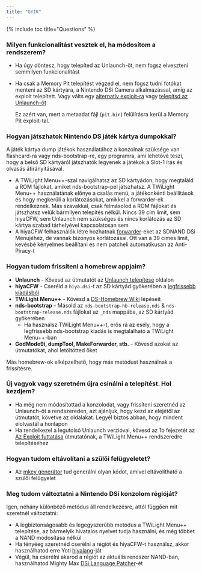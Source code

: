 ```yaml
---
title: "GYIK"
---
```


{% include toc title="Questions" %}

### Milyen funkcionalitást vesztek el, ha módosítom a rendszerem?
- Ha úgy döntesz, hogy telepíted az Unlaunch-öt, nem fogsz elveszteni semmilyen funkcionalitást
- Ha csak a Memory Pit telepítést végzed el, nem fogsz tudni fotókat menteni az SD kártyára, a Nintendo DSi Camera alkalmazással, amíg az exploit telepített. Vagy válts egy [alternatív exploit-ra](alternate-exploits) vagy [telepítsd az Unlaunch-öt](/installing-unlaunch)

   Ez azért van, mert a metaadat fájl (`pit.bin`) felülírásra kerül a Memory Pit exploit-tal.

### Hogyan játszhatok Nintendo DS játék kártya dumpokkal?
A játék kártya dump játékok használatához a konzolnak szüksége van flashcard-ra vagy nds-bootstrap-re, egy programra, ami lehetővé teszi, hogy a belső SD kártyáról játszhatók legyenek a játékok a Slot-1 írás és olvasás átirányításával.
- A TWiLight Menu++-szal navigálhatsz az SD kártyádon, hogy megtaláld a ROM fájlokat, amiket nds-bootstrap-pel játszhatsz. A TWiLight Menu++ használatának előnye a csalás menü, a játékonkénti beállítások és hogy megkerüli a korlátozásokat, amikkel a forwarder-ek rendelkeznek. Más szavakkal, csak felmásolod a ROM fájlokat és játszhatsz velük bármilyen telepítés nélkül. Nincs 39 cím limit, sem hiyaCFW, sem Unlaunch nem szükséges és nincs korlátozás az SD kártya szabad tárhelyével kapcsolatosan sem
- A hiyaCFW felhasználók létre hozhatnak [forwarder](nds-bootstrap-forwarders)-eket az SDNAND DSi Menujéhez, de vannak bizonyos korlátozásai. Ott van a 39 címes limit, kevésbé kényelmes beállítani és nem patcheli automatikusan az Anti-Piracy-t

### Hogyan tudom frissíteni a homebrew appjaim?
- **Unlaunch** - Kövesd az útmutatót az [Unlaunch telepítése](/installing-unlaunch) oldalon
- **hiyaCFW** - Cseréld a `hiya.dsi`-t az SD kártyád gyökerében a [legfrissebb kiadásból](https://github.com/RocketRobz/hiyaCFW/releases)
- **TWiLight Menu++** - Kövesd a [DS-Homebrew Wiki](https://wiki.ds-homebrew.com/twilightmenu/updating-dsi) lépéseit
- **nds-bootstrap** - Másold az `nds-bootstrap-hb-release.nds` & `nds-bootstrap-release.nds` fájlokat az `_nds` mappába, az SD kártyád gyökerében
   - Ha használsz TWiLight Menu++-t, erős rá az esély, hogy a legfrissebb nds-bootstrap kiadás is megtalálható a TWiLight Menu++-ban
- **GodMode9i, dumpTool, MakeForwarder, stb.** - Kövesd azokat az útmutatókat, ahol letöltötted őket

Más homebrew-ok elképzelhető, hogy más metódust használnak a frissítésre.

### Új vagyok vagy szeretném újra csinálni a telepítést. Hol kezdjem?
- Ha még nem módosítottad a konzolodat, vagy frissíteni szeretnéd az Unlaunch-öt a rendszereden, azt ajánljuk, hogy kezd az elejétől az útmutatót, követve az oldalakat. Legyél biztos abban, hogy mindent elolvastál a honlapon
- Ha rendelkezel a legutolsó Unlaunch verzióval, kövesd az 1b fejezetét az [Az Exploit futtatása](launching-the-exploit#twilight-menu) útmutatónak, a TWiLight Menu++ rendszeredre telepítéséhez

### Hogyan tudom eltávolítani a szülői felügyeletet?
- Az [mkey generátor](https://mkey.salthax.org) tud generálni olyan kódot, amivel eltávolítható a szülői felügyelet

### Meg tudom változtatni a Nintendo DSi konzolom régióját?
Igen, néhány különböző metódus áll rendelkezésre, attól függően mit szeretnél változtatni:
- A legbiztonságosabb és legegyszerűbb metódus a TWiLight Menu++ telepítése, az bármelyik hivatalos nyelvet tudja használni, és még többet a NAND módosítása nélkül
- Ha tényéeg szeretnéd cserélni a régiót és hiyaCFW-t használsz, akkor használhatod erre Yoti [hiyalang](https://github.com/Yoti/cli_hiyalang/releases)-ját
- Végül, ha cserélni akarod a régiót az aktuális rendszer NAND-ban, használhatod Mighty Max [DSi Language Patcher](https://gbatemp.net/threads/release-dsi-language-patcher.582836/)-ét
